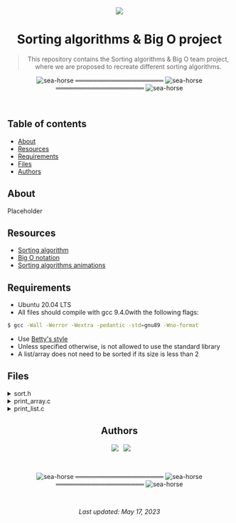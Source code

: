 <div align="center">

<img src="https://apply.holbertonschool.com/holberton-logo.png" />
<h1> Sorting algorithms & Big O project </h1>

> This repository contains the Sorting algorithms & Big O team project, where we are proposed to recreate different sorting algorithms.

</div>

<div align="center">

![sea-horse](https://user-images.githubusercontent.com/110431271/229328604-b8c19c26-54e9-48d6-946f-91b0337deece.png) ════════════════════ ![sea-horse](https://user-images.githubusercontent.com/110431271/229328604-b8c19c26-54e9-48d6-946f-91b0337deece.png) ════════════════════ ![sea-horse](https://user-images.githubusercontent.com/110431271/229328604-b8c19c26-54e9-48d6-946f-91b0337deece.png)

</div>

<br>

## Table of contents
* [About](#about)
* [Resources](#resources)
* [Requirements](#requirements)
* [Files](#files)
* [Authors](#authors)

## About
Placeholder

## Resources
* [Sorting algorithm](https://en.wikipedia.org/wiki/Sorting_algorithm)
* [Big O notation](https://stackoverflow.com/questions/487258/what-is-a-plain-english-explanation-of-big-o-notation)
* [Sorting algorithms animations](https://www.toptal.com/developers/sorting-algorithms)

## Requirements
* Ubuntu 20.04 LTS
* All files should compile with gcc 9.4.0with the following flags:
```bash
$ gcc -Wall -Werror -Wextra -pedantic -std=gnu89 -Wno-format
```
* Use [Betty's style](https://github.com/holbertonschool/Betty/wiki)
* Unless specified otherwise, is not allowed to use the standard library
* A list/array does not need to be sorted if its size is less than 2

## Files

<details>
<summary>sort.h</summary>
Header file that contains all the prototypes of the proposed sorting algorithms, auxiliary functions and data structure for doubly linked list.
</details>

<details>
<summary>print_array.c</summary>
Auxiliary function that prints an array of integers taking as parameters the array to be printed and its size.
</details>

<details>
<summary>print_list.c</summary>
Auxiliary function that prints a list of integers, taking a list as a parameter.
</details>

<div align="center">

## Authors
  
&ensp;[<img src="https://img.shields.io/badge/vandriodd-%23121011.svg?style=for-the-badge&logo=github&logoColor=white">](https://github.com/vandriodd)
&ensp;[<img src="https://img.shields.io/badge/gonzalopedernera-%23121011.svg?style=for-the-badge&logo=github&logoColor=white">](https://github.com/gonzalopedernera)

<br>

![sea-horse](https://user-images.githubusercontent.com/110431271/229328604-b8c19c26-54e9-48d6-946f-91b0337deece.png) ════════════════════ ![sea-horse](https://user-images.githubusercontent.com/110431271/229328604-b8c19c26-54e9-48d6-946f-91b0337deece.png) ════════════════════ ![sea-horse](https://user-images.githubusercontent.com/110431271/229328604-b8c19c26-54e9-48d6-946f-91b0337deece.png)

<br>

_Last updated: May 17, 2023_

</div>
